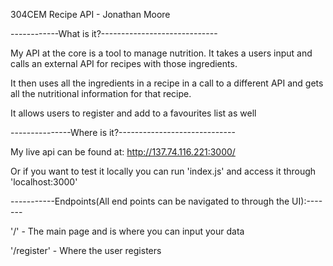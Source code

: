 304CEM Recipe API - Jonathan Moore

------------What is it?-----------------------------

My API at the core is a tool to manage nutrition. It takes a users input and
calls an external API for recipes with those ingredients.

It then uses all the ingredients in a recipe in a call to a different API and
gets all the nutritional information for that recipe.

It allows users to register and add to a favourites list as well



---------------Where is it?-----------------------------

My live api can be found at: http://137.74.116.221:3000/

Or if you want to test it locally you can run 'index.js' and access it through
'localhost:3000'




-----------Endpoints(All end points can be navigated to through the UI):-------

'/' - The main page and is where you can input your data

'/register' - Where the user registers